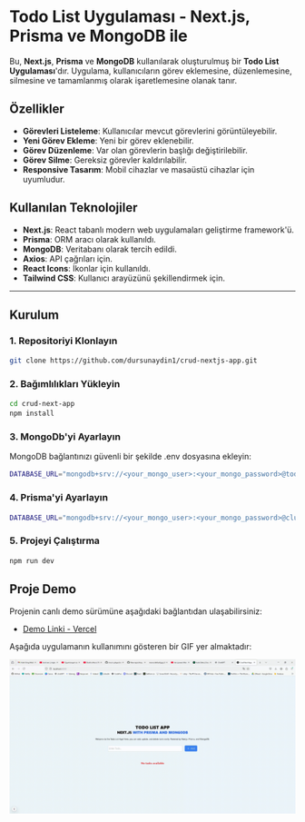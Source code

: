 # Todo List Uygulaması - Next.js, Prisma ve MongoDB ile

Bu, **Next.js**, **Prisma** ve **MongoDB** kullanılarak oluşturulmuş bir **Todo List Uygulaması**'dır. Uygulama, kullanıcıların görev eklemesine, düzenlemesine, silmesine ve tamamlanmış olarak işaretlemesine olanak tanır.

## Özellikler

- **Görevleri Listeleme**: Kullanıcılar mevcut görevlerini görüntüleyebilir.
- **Yeni Görev Ekleme**: Yeni bir görev eklenebilir.
- **Görev Düzenleme**: Var olan görevlerin başlığı değiştirilebilir.
- **Görev Silme**: Gereksiz görevler kaldırılabilir.
- **Responsive Tasarım**: Mobil cihazlar ve masaüstü cihazlar için uyumludur.

## Kullanılan Teknolojiler

- **Next.js**: React tabanlı modern web uygulamaları geliştirme framework'ü.
- **Prisma**: ORM aracı olarak kullanıldı.
- **MongoDB**: Veritabanı olarak tercih edildi.
- **Axios**: API çağrıları için.
- **React Icons**: İkonlar için kullanıldı.
- **Tailwind CSS**: Kullanıcı arayüzünü şekillendirmek için.

---

## Kurulum

### 1. Repositoriyi Klonlayın

```bash
git clone https://github.com/dursunaydin1/crud-nextjs-app.git
```

### 2. Bağımlılıkları Yükleyin

```bash
cd crud-next-app
npm install
```

### 3. MongoDb'yi Ayarlayın

MongoDB bağlantınızı güvenli bir şekilde .env dosyasına ekleyin:

```bash
DATABASE_URL="mongodb+srv://<your_mongo_user>:<your_mongo_password>@todo.kkcvu.mongodb.net/todo?retryWrites=true&w=majority"
```

### 4. Prisma'yi Ayarlayın

```bash
DATABASE_URL="mongodb+srv://<your_mongo_user>:<your_mongo_password>@cluster0.mongodb.net/todo_db?retryWrites=true&w=majority"
```

### 5. Projeyi Çalıştırma

```bash
npm run dev
```

## Proje Demo

Projenin canlı demo sürümüne aşağıdaki bağlantıdan ulaşabilirsiniz:

- [Demo Linki - Vercel](https://crud-nextjs-app-zlsv.vercel.app/)

Aşağıda uygulamanın kullanımını gösteren bir GIF yer almaktadır:

![Proje Demo GIF](./app/assets/screen.gif)
